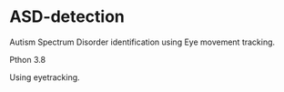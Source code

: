 # ASD-detection

Autism Spectrum Disorder identification using Eye movement tracking.

Pthon 3.8

Using eyetracking.

